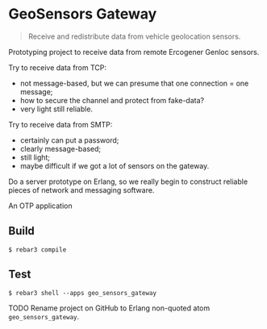 # GeoSensors Gateway

> Receive and redistribute data from vehicle geolocation sensors.

Prototyping project to receive data from remote Ercogener Genloc sensors.

Try to receive data from TCP:
* not message-based, but we can presume that one connection = one message;
* how to secure the channel and protect from fake-data?
* very light still reliable.

Try to receive data from SMTP:
* certainly can put a password;
* clearly message-based;
* still light;
* maybe difficult if we got a lot of sensors on the gateway.

Do a server prototype on Erlang, so we really begin to construct reliable
pieces of network and messaging software.

An OTP application

Build
-----

    $ rebar3 compile

Test
-----

    $ rebar3 shell --apps geo_sensors_gateway


TODO Rename project on GitHub to Erlang non-quoted atom `geo_sensors_gateway`.
